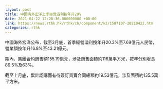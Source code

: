 ```yaml
---
layout: post
title: 中國海外宏洋上季經營溢利按年升20%
date: 2021-04-22 12:28:36.000000000 +08:00
link: https://news.rthk.hk/rthk/ch/component/k2/1587107-20210422.htm
categories: rthk
---
```


中國海外宏洋公布，截至3月底，首季經營溢利按年升20.3%至7.69億元人民幣，營業額按年升16.8%至43.21億元。

期內，集團合約銷售額155.19億元，涉及銷售面積約116萬平方米，按年分別增長89.5%及63%。

截至上月底，累計認購而有待簽訂買賣合同總額約19.53億元，涉及面積約135.5萬平方米。
